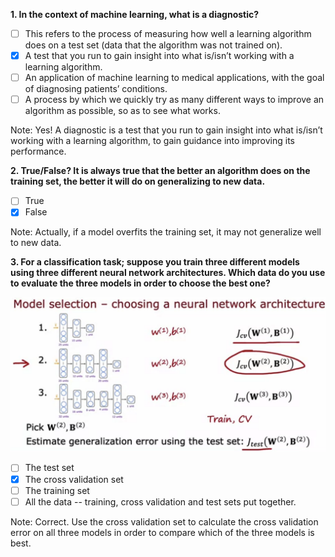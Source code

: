 **1. In the context of machine learning, what is a diagnostic?**

- [ ] This refers to the process of measuring how well a learning algorithm does on a test set (data that the algorithm was not trained on). 
- [x] A test that you run to gain insight into what is/isn’t working with a learning algorithm.
- [ ] An application of machine learning to medical applications, with the goal of diagnosing patients’ conditions. 
- [ ] A process by which we quickly try as many different ways to improve an algorithm as possible, so as to see what works.

Note: Yes! A diagnostic is a test that you run to gain insight into what is/isn’t working with a learning algorithm, to gain guidance into improving its performance.

**2. True/False? It is always true that the better an algorithm does on the training set, the better it will do on generalizing to new data.**

- [ ] True 
- [x] False

Note: Actually, if a model overfits the training set, it may not generalize well to new data.

**3. For a classification task; suppose you train three different models using three different neural network architectures. Which data do you use to evaluate the three models in order to choose the best one?**

![](./Imgs/C2W3Q1_Img1.png)

- [ ] The test set
- [x] The cross validation set 
- [ ] The training set
- [ ] All the data -- training, cross validation and test sets put together. 

Note: Correct. Use the cross validation set to calculate the cross validation error on all three models in order to compare which of the three models is best.
